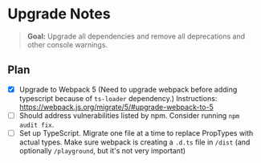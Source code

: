 # Upgrade Notes
> **Goal:** Upgrade all dependencies and remove all deprecations and other console warnings.

## Plan
- [x] Upgrade to Webpack 5 (Need to upgrade webpack before adding typescript because of `ts-loader` dependency.) Instructions: https://webpack.js.org/migrate/5/#upgrade-webpack-to-5
- [ ] Should address vulnerabilities listed by npm. Consider running `npm audit fix`.
- [ ] Set up TypeScript. Migrate one file at a time to replace PropTypes with actual types. Make sure webpack is creating a `.d.ts` file in `/dist` (and optionally `/playground`, but it's not very important)
